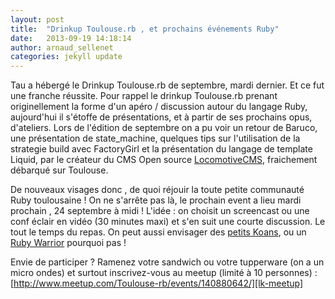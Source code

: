 ```yaml
---
layout: post
title:  "Drinkup Toulouse.rb , et prochains événements Ruby"
date:   2013-09-19 14:18:14
author: arnaud_sellenet
categories: jekyll update
---
```

Tau a hébergé le Drinkup Toulouse.rb de septembre, mardi dernier. Et ce fut une franche réussite.
Pour rappel le drinkup Toulouse.rb prenant originellement la forme d'un apéro / discussion autour du langage Ruby, aujourd'hui il s'étoffe de présentations, et à partir de ses prochains opus, d'ateliers.
Lors de l'édition de septembre on a pu voir un retour de Baruco, une présentation de state_machine, quelques tips sur l'utilisation de la strategie build avec FactoryGirl et la présentation du langage de template Liquid, par le créateur du CMS Open source [LocomotiveCMS][lk-loco], fraichement débarqué sur Toulouse.

De nouveaux visages donc , de quoi réjouir la toute petite communauté Ruby toulousaine ! On ne s'arrête pas là, le prochain event a lieu mardi prochain , 24 septembre à midi !
L'idée : on choisit un screencast ou une conf éclair en vidéo (30 minutes maxi) et s'en suit une courte discussion. Le tout le temps du repas. On peut aussi envisager des [petits Koans][lk-koans], ou un [Ruby Warrior][lk-rbWarrior] pourquoi pas !

Envie de participer ? Ramenez votre sandwich ou votre tupperware (on a un micro ondes) et surtout inscrivez-vous au meetup (limité à 10 personnes) : [http://www.meetup.com/Toulouse-rb/events/140880642/][lk-meetup]

[lk-loco]: http://www.locomotivecms.com/
[lk-koans]: http://rubykoans.com/
[lk-rbWarrior]: https://www.bloc.io/ruby-warrior/
[lk-meetup]: http://www.meetup.com/Toulouse-rb/events/140880642/